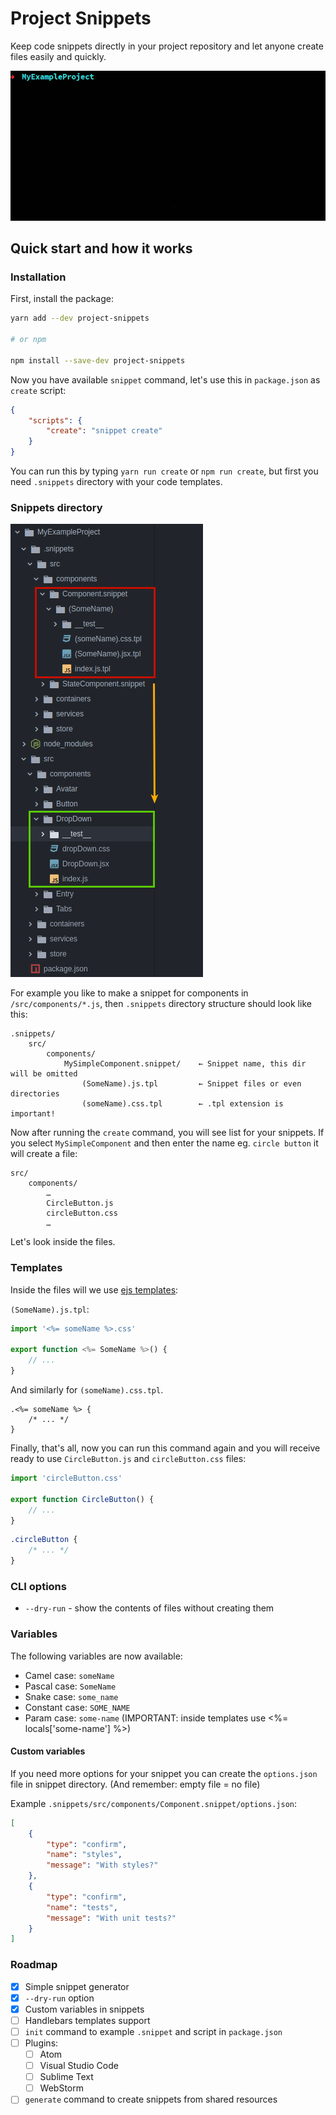 # Project Snippets

Keep code snippets directly in your project repository and let anyone create files easily and quickly.

![](./docs/project-snippets-cli-example.gif)

## Quick start and how it works

### Installation

First, install the package:

```bash
yarn add --dev project-snippets

# or npm

npm install --save-dev project-snippets
```

Now you have available `snippet` command, let's use this in `package.json` as `create` script:

```json
{
    "scripts": {
        "create": "snippet create"
    }
}
```

You can run this by typing `yarn run create` or `npm run create`, but first you need `.snippets` directory with your code templates.

### Snippets directory

![](./docs/example-files-tree.png)

For example you like to make a snippet for components in `/src/components/*.js`, then `.snippets` directory structure should look like this:

```
.snippets/
    src/
        components/
            MySimpleComponent.snippet/    ← Snippet name, this dir will be omitted
                (SomeName).js.tpl         ← Snippet files or even directories
                (someName).css.tpl        ← .tpl extension is important!
```

Now after running the `create` command, you will see list for your snippets. If you select `MySimpleComponent` and then enter the name eg. `circle button` it will create a file:

```
src/
    components/
        …
        CircleButton.js
        circleButton.css
        …
```

Let's look inside the files.

### Templates

Inside the files will we use [ejs templates](https://github.com/mde/ejs):

`(SomeName).js.tpl`:

```js
import '<%= someName %>.css'

export function <%= SomeName %>() {
    // ...
}
```

And similarly for `(someName).css.tpl`.
```
.<%= someName %> {
    /* ... */
}
```

Finally, that's all, now you can run this command again and you will receive ready to use `CircleButton.js` and  `circleButton.css` files:

```javascript
import 'circleButton.css'

export function CircleButton() {
    // ...
}
```
```css
.circleButton {
    /* ... */
}
```

### CLI options

* `--dry-run` - show the contents of files without creating them

### Variables

The following variables are now available:

* Camel case: `someName`
* Pascal case: `SomeName`
* Snake case: `some_name`
* Constant case: `SOME_NAME`
* Param case: `some-name` (IMPORTANT: inside templates use <%= locals['some-name'] %>)

#### Custom variables

If you need more options for your snippet you can create the `options.json` file in snippet directory. (And remember: empty file = no file)

Example `.snippets/src/components/Component.snippet/options.json`:
```json
[
    {
        "type": "confirm",
        "name": "styles",
        "message": "With styles?"
    },
    {
        "type": "confirm",
        "name": "tests",
        "message": "With unit tests?"
    }
]
```


### Roadmap

* [x] Simple snippet generator
* [x] `--dry-run` option
* [x] Custom variables in snippets
* [ ] Handlebars templates support
* [ ] `init` command to example `.snippet` and script in `package.json`
* [ ] Plugins:
    * [ ] Atom
    * [ ] Visual Studio Code
    * [ ] Sublime Text
    * [ ] WebStorm
* [ ] `generate` command to create snippets from shared resources
